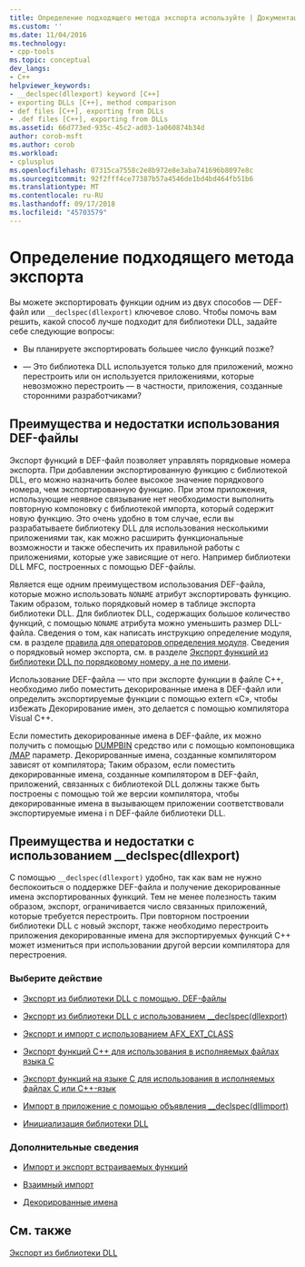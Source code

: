 ```yaml
---
title: Определение подходящего метода экспорта используйте | Документация Майкрософт
ms.custom: ''
ms.date: 11/04/2016
ms.technology:
- cpp-tools
ms.topic: conceptual
dev_langs:
- C++
helpviewer_keywords:
- __declspec(dllexport) keyword [C++]
- exporting DLLs [C++], method comparison
- def files [C++], exporting from DLLs
- .def files [C++], exporting from DLLs
ms.assetid: 66d773ed-935c-45c2-ad03-1a060874b34d
author: corob-msft
ms.author: corob
ms.workload:
- cplusplus
ms.openlocfilehash: 07315ca7558c2e8b972e8e3aba741696b8097e8c
ms.sourcegitcommit: 92f2fff4ce77387b57a4546de1bd4bd464fb51b6
ms.translationtype: MT
ms.contentlocale: ru-RU
ms.lasthandoff: 09/17/2018
ms.locfileid: "45703579"
---
```

# <a name="determining-which-exporting-method-to-use"></a>Определение подходящего метода экспорта

Вы можете экспортировать функции одним из двух способов — DEF-файл или `__declspec(dllexport)` ключевое слово. Чтобы помочь вам решить, какой способ лучше подходит для библиотеки DLL, задайте себе следующие вопросы:

- Вы планируете экспортировать большее число функций позже?

- — Это библиотека DLL используется только для приложений, можно перестроить или он используется приложениями, которые невозможно перестроить — в частности, приложения, созданные сторонними разработчиками?

## <a name="pros-and-cons-of-using-def-files"></a>Преимущества и недостатки использования DEF-файлы

Экспорт функций в DEF-файл позволяет управлять порядковые номера экспорта. При добавлении экспортированную функцию с библиотекой DLL, его можно назначить более высокое значение порядкового номера, чем экспортированную функцию. При этом приложения, использующие неявное связывание нет необходимости выполнить повторную компоновку с библиотекой импорта, который содержит новую функцию. Это очень удобно в том случае, если вы разрабатываете библиотеку DLL для использования несколькими приложениями так, как можно расширить функциональные возможности и также обеспечить их правильной работы с приложениями, которые уже зависящие от него. Например библиотеки DLL MFC, построенных с помощью DEF-файлы.

Является еще одним преимуществом использования DEF-файла, которые можно использовать `NONAME` атрибут экспортировать функцию. Таким образом, только порядковый номер в таблице экспорта библиотеки DLL. Для библиотек DLL, содержащих большое количество функций, с помощью `NONAME` атрибута можно уменьшить размер DLL-файла. Сведения о том, как написать инструкцию определение модуля, см. в разделе [правила для операторов определения модуля](../build/reference/rules-for-module-definition-statements.md). Сведения о порядковый номер экспорта, см. в разделе [Экспорт функций из библиотеки DLL по порядковому номеру, а не по имени](../build/exporting-functions-from-a-dll-by-ordinal-rather-than-by-name.md).

Использование DEF-файла — что при экспорте функции в файле C++, необходимо либо поместить декорированные имена в DEF-файл или определить экспортируемые функции с помощью extern «C», чтобы избежать Декорирование имен, это делается с помощью компилятора Visual C++.

Если поместить декорированные имена в DEF-файле, их можно получить с помощью [DUMPBIN](../build/reference/dumpbin-reference.md) средство или с помощью компоновщика [/MAP](../build/reference/map-generate-mapfile.md) параметр. Декорированные имена, созданные компилятором зависят от компилятора; Таким образом, если поместить декорированные имена, созданные компилятором в DEF-файл, приложений, связанных с библиотекой DLL должны также быть построены с помощью той же версии компилятора, чтобы декорированные имена в вызывающем приложении соответствовали экспортируемые имена i n DEF-файле библиотеки DLL.

## <a name="pros-and-cons-of-using-declspecdllexport"></a>Преимущества и недостатки с использованием __declspec(dllexport)

С помощью `__declspec(dllexport)` удобно, так как вам не нужно беспокоиться о поддержке DEF-файла и получение декорированные имена экспортированных функций. Тем не менее полезность таким образом, экспорт, ограничивается число связанных приложений, которые требуется перестроить. При повторном построении библиотеки DLL с новый экспорт, также необходимо перестроить приложения декорированные имена для экспортируемых функций C++ может измениться при использовании другой версии компилятора для перестроения.

### <a name="what-do-you-want-to-do"></a>Выберите действие

- [Экспорт из библиотеки DLL с помощью. DEF-файлы](../build/exporting-from-a-dll-using-def-files.md)

- [Экспорт из библиотеки DLL с использованием __declspec(dllexport)](../build/exporting-from-a-dll-using-declspec-dllexport.md)

- [Экспорт и импорт с использованием AFX_EXT_CLASS](../build/exporting-and-importing-using-afx-ext-class.md)

- [Экспорт функций C++ для использования в исполняемых файлах языка C](../build/exporting-cpp-functions-for-use-in-c-language-executables.md)

- [Экспорт функций на языке C для использования в исполняемых файлах C или C++-язык](../build/exporting-c-functions-for-use-in-c-or-cpp-language-executables.md)

- [Импорт в приложение с помощью объявления __declspec(dllimport)](../build/importing-into-an-application-using-declspec-dllimport.md)

- [Инициализация библиотеки DLL](../build/run-time-library-behavior.md#initializing-a-dll)

### <a name="what-do-you-want-to-know-more-about"></a>Дополнительные сведения

- [Импорт и экспорт встраиваемых функций](../build/importing-and-exporting-inline-functions.md)

- [Взаимный импорт](../build/mutual-imports.md)

- [Декорированные имена](../build/reference/decorated-names.md)

## <a name="see-also"></a>См. также

[Экспорт из библиотеки DLL](../build/exporting-from-a-dll.md)